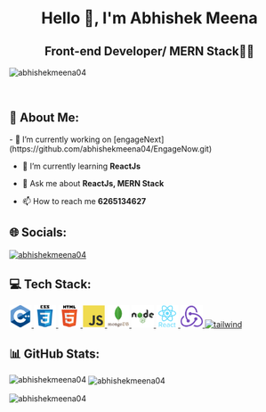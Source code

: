 <h1 align="center">Hello 👋, I'm Abhishek Meena</h1>
<h2 align="center">Front-end Developer/ MERN Stack👨‍🏫</h2>


<p align="left"> <img src="https://komarev.com/ghpvc/?username=abhishekmeena04&label=Profile%20views&color=0e75b6&style=flat" alt="abhishekmeena04" /> </p>

<p align="left"> <a href="https://twitter.com/" target="blank"><img src="https://img.shields.io/twitter/follow/?logo=twitter&style=for-the-badge" alt="" /></a> </p>

<h2 align="left">💫 About Me:</h2>
- 🔭 I’m currently working on [engageNext](https://github.com/abhishekmeena04/EngageNow.git)

- 🌱 I’m currently learning **ReactJs**

- 💬 Ask me about **ReactJs, MERN Stack**

- 📫 How to reach me **6265134627**

<h2 align="left">🌐 Socials:</h2>
<p align="left">
<a href="https://linkedin.com/in/abhishekmeena04" target="blank"><img align="center" src="https://raw.githubusercontent.com/rahuldkjain/github-profile-readme-generator/master/src/images/icons/Social/linked-in-alt.svg" alt="abhishekmeena04" height="30" width="40" /></a>
</p>

<h2 align="left">💻 Tech Stack:</h2>
<p align="left"> <a href="https://www.w3schools.com/cpp/" target="_blank" rel="noreferrer"> <img src="https://raw.githubusercontent.com/devicons/devicon/master/icons/cplusplus/cplusplus-original.svg" alt="cplusplus" width="40" height="40"/> </a> <a href="https://www.w3schools.com/css/" target="_blank" rel="noreferrer"> <img src="https://raw.githubusercontent.com/devicons/devicon/master/icons/css3/css3-original-wordmark.svg" alt="css3" width="40" height="40"/> </a> <a href="https://www.w3.org/html/" target="_blank" rel="noreferrer"> <img src="https://raw.githubusercontent.com/devicons/devicon/master/icons/html5/html5-original-wordmark.svg" alt="html5" width="40" height="40"/> </a> <a href="https://developer.mozilla.org/en-US/docs/Web/JavaScript" target="_blank" rel="noreferrer"> <img src="https://raw.githubusercontent.com/devicons/devicon/master/icons/javascript/javascript-original.svg" alt="javascript" width="40" height="40"/> </a> <a href="https://www.mongodb.com/" target="_blank" rel="noreferrer"> <img src="https://raw.githubusercontent.com/devicons/devicon/master/icons/mongodb/mongodb-original-wordmark.svg" alt="mongodb" width="40" height="40"/> </a> <a href="https://nodejs.org" target="_blank" rel="noreferrer"> <img src="https://raw.githubusercontent.com/devicons/devicon/master/icons/nodejs/nodejs-original-wordmark.svg" alt="nodejs" width="40" height="40"/> </a> <a href="https://reactjs.org/" target="_blank" rel="noreferrer"> <img src="https://raw.githubusercontent.com/devicons/devicon/master/icons/react/react-original-wordmark.svg" alt="react" width="40" height="40"/> </a> <a href="https://redux.js.org" target="_blank" rel="noreferrer"> <img src="https://raw.githubusercontent.com/devicons/devicon/master/icons/redux/redux-original.svg" alt="redux" width="40" height="40"/> </a> <a href="https://tailwindcss.com/" target="_blank" rel="noreferrer"> <img src="https://www.vectorlogo.zone/logos/tailwindcss/tailwindcss-icon.svg" alt="tailwind" width="40" height="40"/> </a> </p>

<h2 align="left">📊 GitHub Stats:</h2>
<p><img align="left" src="https://github-readme-stats.vercel.app/api/top-langs?username=abhishekmeena04&show_icons=true&locale=en&layout=compact" alt="abhishekmeena04" /></p>

<p>&nbsp;<img align="center" src="https://github-readme-stats.vercel.app/api?username=abhishekmeena04&show_icons=true&locale=en" alt="abhishekmeena04" /></p>

<p><img align="center" src="https://github-readme-streak-stats.herokuapp.com/?user=abhishekmeena04&" alt="abhishekmeena04" /></p>

